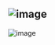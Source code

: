 ![image](https://github.com/user-attachments/assets/4018f202-238c-467d-b713-4897602bd9bb)
---
![image](https://github.com/user-attachments/assets/291faf50-2b2c-495e-87ba-4c7ff3daa126)
